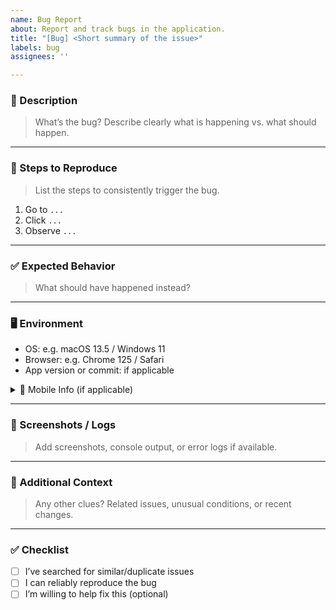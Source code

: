 ```yaml
---
name: Bug Report
about: Report and track bugs in the application.
title: "[Bug] <Short summary of the issue>"
labels: bug
assignees: ''

---
```


### 🐛 Description  
> What’s the bug? Describe clearly what is happening vs. what should happen.

---

### 🔁 Steps to Reproduce  
> List the steps to consistently trigger the bug.

1. Go to `...`  
2. Click `...`  
3. Observe `...`

---

### ✅ Expected Behavior  
> What should have happened instead?

---

### 🖥 Environment  
- OS: e.g. macOS 13.5 / Windows 11  
- Browser: e.g. Chrome 125 / Safari  
- App version or commit: if applicable  

<details>
<summary>📱 Mobile Info (if applicable)</summary>

- Device: e.g. iPhone 12 / Pixel 7  
- OS: e.g. iOS 17.2 / Android 14  
- Browser/App: e.g. Safari, Chrome Mobile, PWA

</details>

---

### 📸 Screenshots / Logs  
> Add screenshots, console output, or error logs if available.

---

### 🧩 Additional Context  
> Any other clues? Related issues, unusual conditions, or recent changes.

---

### ✅ Checklist  
- [ ] I’ve searched for similar/duplicate issues  
- [ ] I can reliably reproduce the bug  
- [ ] I’m willing to help fix this (optional)
